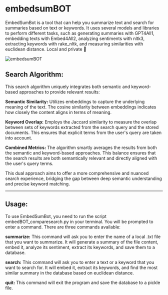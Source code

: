 # embedsumBOT

EmbedSumBot is a tool that can help you summarize text and search for summaries based on text or keywords. It uses several models and libraries to perform different tasks, such as generating summaries with GPT4All1, embedding texts with Embed4All2, analyzing sentiments with nltk3, extracting keywords with rake_nltk, and measuring similarities with euclidean distance. Local and private 💅

![embedsumBOT](https://github.com/EveryOneIsGross/embedsumBOT/assets/23621140/f9257814-e4a2-4c63-ada1-5788173c1c99)

## Search Algorithm:

This search algorithm uniquely integrates both semantic and keyword-based approaches to provide relevant results:

**Semantic Similarity:** Utilizes embeddings to capture the underlying meaning of the text. The cosine similarity between embeddings indicates how closely the content aligns in terms of meaning.

**Keyword Overlap:** Employs the Jaccard similarity to measure the overlap between sets of keywords extracted from the search query and the stored documents. This ensures that explicit terms from the user's query are taken into account.

**Combined Metrics:** The algorithm smartly averages the results from both the semantic and keyword-based approaches. This balance ensures that the search results are both semantically relevant and directly aligned with the user's query terms.

This dual approach aims to offer a more comprehensive and nuanced search experience, bridging the gap between deep semantic understanding and precise keyword matching.

---

## Usage:

To use EmbedSumBot, you need to run the script embedBOT_comparesearch.py in your terminal. You will be prompted to enter a command. There are three commands available:

**summarize:** This command will ask you to enter the name of a local .txt file that you want to summarize. It will generate a summary of the file content, embed it, analyze its sentiment, extract its keywords, and save them to a database.

**search:** This command will ask you to enter a text or a keyword that you want to search for. It will embed it, extract its keywords, and find the most similar summary in the database based on euclidean distance.

**quit:** This command will exit the program and save the database to a pickle file.
